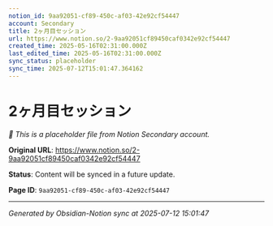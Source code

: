 ```yaml
---
notion_id: 9aa92051-cf89-450c-af03-42e92cf54447
account: Secondary
title: 2ヶ月目セッション
url: https://www.notion.so/2-9aa92051cf89450caf0342e92cf54447
created_time: 2025-05-16T02:31:00.000Z
last_edited_time: 2025-05-16T02:31:00.000Z
sync_status: placeholder
sync_time: 2025-07-12T15:01:47.364162
---
```


# 2ヶ月目セッション

*🔄 This is a placeholder file from Notion Secondary account.*

**Original URL**: https://www.notion.so/2-9aa92051cf89450caf0342e92cf54447

**Status**: Content will be synced in a future update.

**Page ID**: `9aa92051-cf89-450c-af03-42e92cf54447`

---

*Generated by Obsidian-Notion sync at 2025-07-12 15:01:47*
